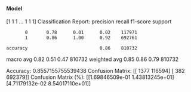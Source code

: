 #### Model
[1 1 1 ... 1 1 1]
Classification Report:
              precision    recall  f1-score   support

           0       0.78      0.01      0.02    117971
           1       0.86      1.00      0.92    692761

    accuracy                           0.86    810732
   macro avg       0.82      0.51      0.47    810732
weighted avg       0.85      0.86      0.79    810732

Accuracy: 0.8557155755539438
Confusion Matrix:
[[  1377 116594]
 [   382 692379]]
Confusion Matrix (%):
[[1.69846509e-01 1.43813245e+01]
 [4.71179132e-02 8.54017110e+01]]
